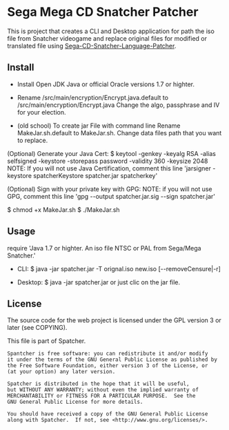 Sega Mega CD Snatcher Patcher
=============================

This is project that creates a CLI and Desktop application for path the iso file from Snatcher videogame and replace original files for modified or translated file using [Sega-CD-Snatcher-Language-Patcher](https://github.com/3lm4dn0/Sega-CD-Snatcher-Language-Patcher).

Install
-------

* Install Open JDK Java or official Oracle versions 1.7 or highter.

* Rename /src/main/encryption/Encrypt.java.default to /src/main/encryption/Encrypt.java
Change the algo, passphrase and IV for your election.

* (old school) To create jar File with command line
Rename MakeJar.sh.default to MakeJar.sh.
Change data files path that you want to replace.

(Optional) Generate your Java Cert:
$ keytool -genkey -keyalg RSA -alias selfsigned -keystore  -storepass password -validity 360 -keysize 2048 
NOTE: If you will not use Java Certification, comment this line 'jarsigner -keystore spatcherKeystore spatcher.jar spatcherkey'

(Optional) Sign with your private key with GPG:
NOTE: if you will not use GPG, comment this line 'gpg --output spatcher.jar.sig --sign spatcher.jar'

$ chmod +x MakeJar.sh
$ ./MakeJar.sh

Usage
-----
require 'Java 1.7 or highter. An iso file NTSC or PAL from Sega/Mega Snatcher.'

* CLI:
$ java -jar spatcher.jar -T orignal.iso new.iso [--removeCensure|-r]

* Desktop:
$ java -jar spatcher.jar 
or just clic on the jar file.

License
-------

The source code for the web project is licensed under the GPL version 3 or later
(see COPYING).

This file is part of Spatcher.

    Spantcher is free software: you can redistribute it and/or modify
    it under the terms of the GNU General Public License as published by
    the Free Software Foundation, either version 3 of the License, or
    (at your option) any later version.

    Spatcher is distributed in the hope that it will be useful,
    but WITHOUT ANY WARRANTY; without even the implied warranty of
    MERCHANTABILITY or FITNESS FOR A PARTICULAR PURPOSE.  See the
    GNU General Public License for more details.

    You should have received a copy of the GNU General Public License
    along with Spatcher.  If not, see <http://www.gnu.org/licenses/>.

